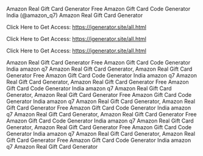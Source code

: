 Amazon Real Gift Card Generator Free Amazon Gift Card Code Generator India (@amazon_q7) Amazon Real Gift Card Generator

Click Here to Get Access: https://igenerator.site/all.html

Click Here to Get Access: https://igenerator.site/all.html

Click Here to Get Access: https://igenerator.site/all.html

Amazon Real Gift Card Generator Free Amazon Gift Card Code Generator India amazon q7 Amazon Real Gift Card Generator, Amazon Real Gift Card Generator Free Amazon Gift Card Code Generator India amazon q7 Amazon Real Gift Card Generator, Amazon Real Gift Card Generator Free Amazon Gift Card Code Generator India amazon q7 Amazon Real Gift Card Generator, Amazon Real Gift Card Generator Free Amazon Gift Card Code Generator India amazon q7 Amazon Real Gift Card Generator, Amazon Real Gift Card Generator Free Amazon Gift Card Code Generator India amazon q7 Amazon Real Gift Card Generator, Amazon Real Gift Card Generator Free Amazon Gift Card Code Generator India amazon q7 Amazon Real Gift Card Generator, Amazon Real Gift Card Generator Free Amazon Gift Card Code Generator India amazon q7 Amazon Real Gift Card Generator, Amazon Real Gift Card Generator Free Amazon Gift Card Code Generator India amazon q7 Amazon Real Gift Card Generator
